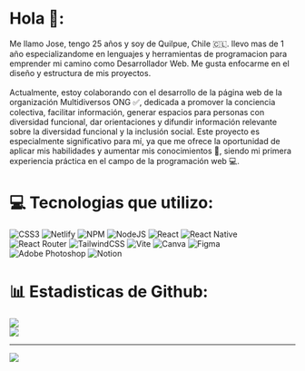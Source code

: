 # Hola 👋:
Me llamo Jose, tengo 25 años y soy de Quilpue, Chile 🇨🇱. llevo mas de 1 año especializandome en lenguajes y herramientas de programacion para emprender mi camino como Desarrollador Web. Me gusta enfocarme en el diseño y estructura de mis proyectos. <br><br>Actualmente, estoy colaborando con el desarrollo de la página web de la organización Multidiversos ONG ✅, dedicada a promover la conciencia colectiva, facilitar información, generar espacios para personas con diversidad funcional, dar orientaciones y difundir información relevante sobre la diversidad funcional y la inclusión social. Este proyecto es especialmente significativo para mí, ya que me ofrece la oportunidad de aplicar mis habilidades y aumentar mis conocimientos 🚀, siendo mi primera experiencia práctica en el campo de la programación web 💻.


# 💻 Tecnologias que utilizo:
![CSS3](https://img.shields.io/badge/css3-%231572B6.svg?style=for-the-badge&logo=css3&logoColor=white) ![Netlify](https://img.shields.io/badge/netlify-%23000000.svg?style=for-the-badge&logo=netlify&logoColor=#00C7B7) ![NPM](https://img.shields.io/badge/NPM-%23CB3837.svg?style=for-the-badge&logo=npm&logoColor=white) ![NodeJS](https://img.shields.io/badge/node.js-6DA55F?style=for-the-badge&logo=node.js&logoColor=white) ![React](https://img.shields.io/badge/react-%2320232a.svg?style=for-the-badge&logo=react&logoColor=%2361DAFB) ![React Native](https://img.shields.io/badge/react_native-%2320232a.svg?style=for-the-badge&logo=react&logoColor=%2361DAFB) ![React Router](https://img.shields.io/badge/React_Router-CA4245?style=for-the-badge&logo=react-router&logoColor=white) ![TailwindCSS](https://img.shields.io/badge/tailwindcss-%2338B2AC.svg?style=for-the-badge&logo=tailwind-css&logoColor=white) ![Vite](https://img.shields.io/badge/vite-%23646CFF.svg?style=for-the-badge&logo=vite&logoColor=white) ![Canva](https://img.shields.io/badge/Canva-%2300C4CC.svg?style=for-the-badge&logo=Canva&logoColor=white) ![Figma](https://img.shields.io/badge/figma-%23F24E1E.svg?style=for-the-badge&logo=figma&logoColor=white) ![Adobe Photoshop](https://img.shields.io/badge/adobe%20photoshop-%2331A8FF.svg?style=for-the-badge&logo=adobe%20photoshop&logoColor=white) ![Notion](https://img.shields.io/badge/Notion-%23000000.svg?style=for-the-badge&logo=notion&logoColor=white)
# 📊 Estadisticas de Github:
![](https://github-readme-stats.vercel.app/api?username=glitzypanic&theme=dark&hide_border=false&include_all_commits=false&count_private=false)<br/>
![](https://github-readme-stats.vercel.app/api/top-langs/?username=glitzypanic&theme=dark&hide_border=false&include_all_commits=false&count_private=false&layout=compact)

---
[![](https://visitcount.itsvg.in/api?id=glitzypanic&icon=0&color=0)](https://visitcount.itsvg.in)

<!-- Proudly created with GPRM ( https://gprm.itsvg.in ) -->

